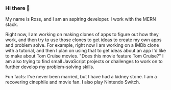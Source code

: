 ### Hi there 👋

<!--
**RossaMania/RossaMania** is a ✨ _special_ ✨ repository because its `README.md` (this file) appears on your GitHub profile.

Here are some ideas to get you started:

- 🔭 I’m currently working on ...
- 🌱 I’m currently learning ...
- 👯 I’m looking to collaborate on ...
- 🤔 I’m looking for help with ...
- 💬 Ask me about ...
- 📫 How to reach me: ...
- 😄 Pronouns: ...
- ⚡ Fun fact: ...
-->

My name is Ross, and I am an aspiring developer. I work with the MERN stack.

Right now, I am working on making clones of apps to figure out how they work, and then try to use those clones to get ideas to create my own apps and problem solve. For example, right now I am working on a IMDb clone with a tutorial, and then I plan on using that to get ideas about an app I'd like to make about Tom Cruise movies. "Does this movie feature Tom Cruise?" I am also trying to find small JavaScript projects or challenges to work on to further develop my problem-solving skills.

Fun facts: I've never been married, but I have had a kidney stone. I am a recovering cinephile and movie fan. I also play Nintendo Switch. 
